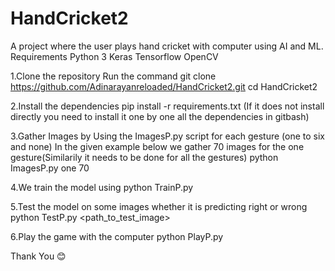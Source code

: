 # HandCricket2
A project where the user plays hand cricket with computer using AI and ML.
Requirements
Python 3
Keras
Tensorflow
OpenCV

1.Clone the repository 
Run the command
git clone https://github.com/Adinarayanreloaded/HandCricket2.git
cd HandCricket2

2.Install the dependencies
pip install -r requirements.txt
(If it does not install directly you need to install it one by one all the dependencies in gitbash)

3.Gather Images by Using the ImagesP.py script for each gesture (one to six and none)
In the given example below we gather 70 images for the one gesture(Similarily it needs to be done for all the gestures)
python ImagesP.py one 70


4.We train the model using 
python TrainP.py

5.Test the model on some images whether it is predicting right or wrong 
python TestP.py <path_to_test_image>

6.Play the game with the computer 
python PlayP.py

Thank You 😊
